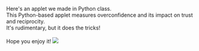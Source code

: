 Here's an applet we made in Python class.<br>
This Python-based applet measures overconfidence and its impact on trust and reciprocity.<br>
It's rudimentary, but it does the tricks!<br>
<br>
Hope you enjoy it!
<img src="https://github.com/user-attachments/assets/e39777ca-7e04-4079-acdc-69f2b0335e2c" >
